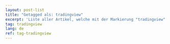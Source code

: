 ```yaml
---
layout: post-list
title: "Getagged als: tradingview"
excerpt: 'Liste aller Artikel, welche mit der Markierung "tradingview" versehen wurden.'  
tag: tradingview
lang: de
ref: tag-tradingview
---
```

